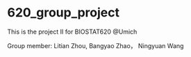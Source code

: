 # 620_group_project

This is the project II for BIOSTAT620 @Umich

Group member: Litian Zhou, Bangyao Zhao， Ningyuan Wang
